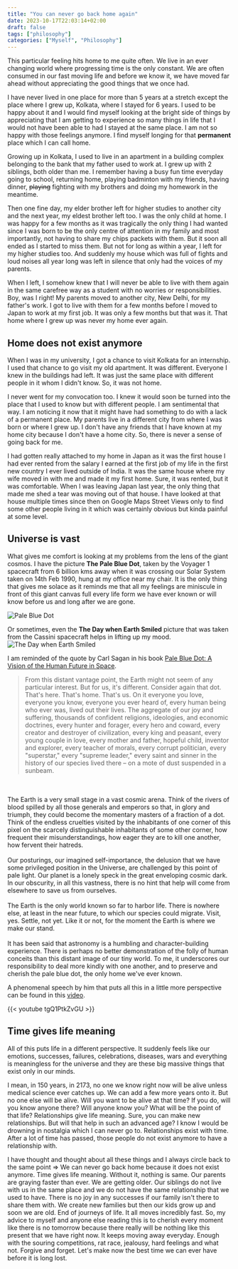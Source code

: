 ```yaml
---
title: "You can never go back home again"
date: 2023-10-17T22:03:14+02:00
draft: false
tags: ["philosophy"]
categories: ["Myself", "Philosophy"]
---
```


This particular feeling hits home to me quite often. We live in an ever changing world where progressing time is the only constant. We are often consumed in our fast moving life and before we know it, we have moved far ahead without appreciating the good things that we once had.

I have never lived in one place for more than 5 years at a stretch except the place where I grew up, Kolkata, where I stayed for 6 years. I used to be happy about it and I would find myself looking at the bright side of things by appreciating that I am getting to experience so many things in life that I would not have been able to had I stayed at the same place. I am not so happy with those feelings anymore. I find myself longing for that **permanent** place which I can call home.

Growing up in Kolkata, I used to live in an apartment in a building complex belonging to the bank that my father used to work at. I grew up with 2 siblings, both older than me. I remember having a busy fun time everyday going to school, returning home, playing badminton with my friends, having dinner, ~~playing~~ fighting with my brothers and doing my homework in the meantime.

Then one fine day, my elder brother left for higher studies to another city and the next year, my eldest brother left too. I was the only child at home. I was happy for a few months as it was tragically the only thing I had wanted since I was born to be the only centre of attention in my family and most importantly, not having to share my chips packets with them. But it soon all ended as I started to miss them. But not for long as within a year, I left for my higher studies too. And suddenly my house which was full of fights and loud noises all year long was left in silence that only had the voices of my parents.

When I left, I somehow knew that I will never be able to live with them again in the same carefree way as a student with no worries or responsibilities. Boy, was I right! My parents moved to another city, New Delhi, for my father's work. I got to live with them for a few months before I moved to Japan to work at my first job. It was only a few months but that was it. That home where I grew up was never my home ever again.

## Home does not exist anymore

When I was in my university, I got a chance to visit Kolkata for an internship. I used that chance to go visit my old apartment. It was different. Everyone I knew in the buildings had left. It was just the same place with different people in it whom I didn't know. So, it was not home.

I never went for my convocation too. I knew it would soon be turned into the place that I used to know but with different people. I am sentimental that way. I am noticing it now that it might have had something to do with a lack of a permanent place. My parents live in a different city from where I was born or where I grew up. I don't have any friends that I have known at my home city because I don't have a home city. So, there is never a sense of going back for me.

I had gotten really attached to my home in Japan as it was the first house I had ever rented from the salary I earned at the first job of my life in the first new country I ever lived outside of India. It was the same house where my wife moved in with me and made it my first home. Sure, it was rented, but it was comfortable.
When I was leaving Japan last year, the only thing that made me shed a tear was moving out of that house. I have looked at that house multiple times since then on Google Maps Street Views only to find some other people living in it which was certainly obvious but kinda painful at some level.

## Universe is vast
What gives me comfort is looking at my problems from the lens of the giant cosmos. I have the picture **The Pale Blue Dot**, taken by the Voyager 1 spacecraft from 6 billion kms away when it was crossing our Solar System taken on 14th Feb 1990, hung at my office near my chair. It is the only thing that gives me solace as it reminds me that all my feelings are miniscule in front of this giant canvas full every life form we have ever known or will know before us and long after we are gone.

![Pale Blue Dot](/palebluedot.jpg "Pale Blue Dot")

Or sometimes, even the **The Day when Earth Smiled** picture that was taken from the Cassini spacecraft helps in lifting up my mood.
![The Day when Earth Smiled](/earthfromcassini.jpg "The Day when Earth Smiled")

I am reminded of the quote by Carl Sagan in his book [Pale Blue Dot: A Vision of the Human Future in Space](https://www.goodreads.com/book/show/61663.Pale_Blue_Dot).

> From this distant vantage point, the Earth might not seem of any particular interest. But for us, it's different. Consider again that dot. That's here. That's home. That's us. On it everyone you love, everyone you know, everyone you ever heard of, every human being who ever was, lived out their lives. The aggregate of our joy and suffering, thousands of confident religions, ideologies, and economic doctrines, every hunter and forager, every hero and coward, every creator and destroyer of civilization, every king and peasant, every young couple in love, every mother and father, hopeful child, inventor and explorer, every teacher of morals, every corrupt politician, every "superstar," every "supreme leader," every saint and sinner in the history of our species lived there – on a mote of dust suspended in a sunbeam.
<br>
<br>
The Earth is a very small stage in a vast cosmic arena. Think of the rivers of blood spilled by all those generals and emperors so that, in glory and triumph, they could become the momentary masters of a fraction of a dot. Think of the endless cruelties visited by the inhabitants of one corner of this pixel on the scarcely distinguishable inhabitants of some other corner, how frequent their misunderstandings, how eager they are to kill one another, how fervent their hatreds.
<br>
<br>
Our posturings, our imagined self-importance, the delusion that we have some privileged position in the Universe, are challenged by this point of pale light. Our planet is a lonely speck in the great enveloping cosmic dark. In our obscurity, in all this vastness, there is no hint that help will come from elsewhere to save us from ourselves.
<br>
<br>
The Earth is the only world known so far to harbor life. There is nowhere else, at least in the near future, to which our species could migrate. Visit, yes. Settle, not yet. Like it or not, for the moment the Earth is where we make our stand.
<br>
<br>
It has been said that astronomy is a humbling and character-building experience. There is perhaps no better demonstration of the folly of human conceits than this distant image of our tiny world. To me, it underscores our responsibility to deal more kindly with one another, and to preserve and cherish the pale blue dot, the only home we've ever known.

A phenomenal speech by him that puts all this in a little more perspective can be found in this [video](https://www.youtube.com/watch?v=tgQ1PtkZvGU&ab_channel=ThePlanetarySociety).

{{< youtube tgQ1PtkZvGU >}}

## Time gives life meaning

All of this puts life in a different perspective. It suddenly feels like our emotions, successes, failures, celebrations, diseases, wars and everything is meaningless for the universe and they are these big massive things that exist only in our minds.

I mean, in 150 years, in 2173, no one we know right now will be alive unless medical science ever catches up. We can add a few more years onto it. But no one else will be alive. Will you want to be alive at that time? If you do, will you know anyone there? Will anyone know you? What will be the point of that life? Relationships give life meaning. Sure, you can make new relationships. But will that help in such an advanced age? I know I would be drowning in nostalgia which I can never go to. Relationships exist with time. After a lot of time has passed, those people do not exist anymore to have a relationship with.

I have thought and thought about all these things and I always circle back to the same point => We can never go back home because it does not exist anymore. Time gives life meaning. Without it, nothing is same. Our parents are graying faster than ever. We are getting older. Our siblings do not live with us in the same place and we do not have the same relationship that we used to have. There is no joy in any successes if our family isn't there to share them with. We create new families but then our kids grow up and soon we are old. End of journeys of life. It all moves incredibly fast. So, my advice to myself and anyone else reading this is to cherish every moment like there is no tomorrow because there really will be nothing like this present that we have right now. It keeps moving away everyday. Enough with the souring competitions, rat race, jealousy, hard feelings and what not. Forgive and forget. Let's make now the best time we can ever have before it is long lost.